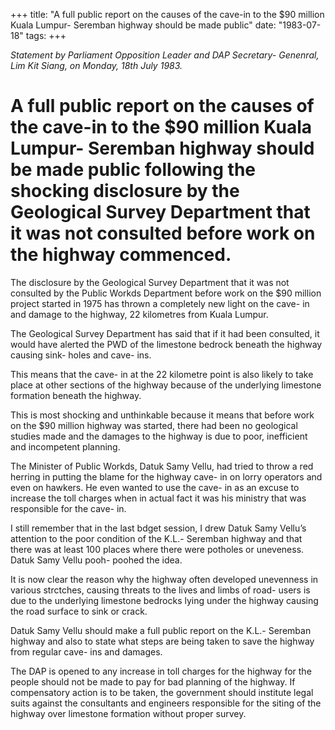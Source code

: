 +++ 
title: "A full public report on the causes of the cave-in to the $90 million Kuala Lumpur- Seremban highway should be made public"
date: "1983-07-18"
tags:
+++

_Statement by Parliament Opposition Leader and DAP Secretary- Genenral, Lim Kit Siang, on Monday, 18th July 1983._

# A full public report on the causes of the cave-in to the $90 million Kuala Lumpur- Seremban highway should be made public following the shocking disclosure by the Geological Survey Department that it was not consulted before work on the highway commenced. 

The disclosure by the Geological Survey Department that it was not consulted by the Public Workds Department before work on the $90 million project started in 1975 has thrown a completely new light on the cave- in and damage to the highway, 22 kilometres from Kuala Lumpur.</u>

The Geological Survey Department has said that if it had been consulted, it would have alerted the PWD of the limestone bedrock beneath the highway causing sink- holes and cave- ins.

This means that the cave- in at the 22 kilometre point is also likely to take place at other sections of the highway because of the underlying limestone formation beneath the highway.

This is most shocking and unthinkable because it means that before work on the $90 million highway was started, there had been no geological studies made and the damages to the highway is due to poor, inefficient and incompetent planning.

The Minister of Public Workds, Datuk Samy Vellu, had tried to throw a red herring in putting the blame for the highway cave- in on lorry operators and even on hawkers. He even wanted to use the cave- in as an excuse to increase the toll charges when in actual fact it was his ministry that was responsible for the cave- in.

I still remember that in the last bdget session, I drew Datuk Samy Vellu’s attention to the poor condition of the K.L.- Seremban highway and that there was at least 100 places where there were potholes or uneveness. Datuk Samy Vellu pooh- poohed the idea.

It is now clear the reason why the highway often developed unevenness in various strctches, causing threats to the lives and limbs of road- users is due to the underlying limestone bedrocks lying under the highway causing the road surface to sink or crack.

Datuk Samy Vellu should make a full public report on the K.L.- Seremban highway and also to state what steps are being taken to save the highway from regular cave- ins and damages.

The DAP is opened to any increase in toll charges for the highway for the people should not be made to pay for bad planning of the highway. If compensatory action is to be taken, the government should institute legal suits against the consultants and engineers responsible for the siting of the highway over limestone formation without proper survey.

 
